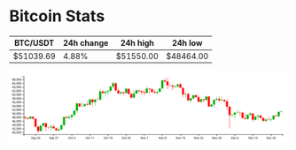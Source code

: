 # Bitcoin Stats

BTC/USDT|24h change|24h high|24h low|
|---|---|---|---|
|$51039.69|4.88%|$51550.00|$48464.00|

<img src="./chart.svg">
